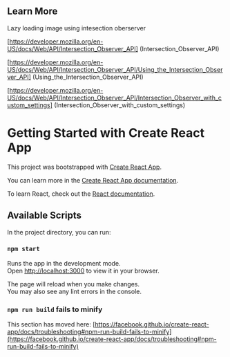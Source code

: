 ## Learn More

Lazy loading image using intesection oberserver

[https://developer.mozilla.org/en-US/docs/Web/API/Intersection_Observer_API] (Intersection_Observer_API)

[https://developer.mozilla.org/en-US/docs/Web/API/Intersection_Observer_API/Using_the_Intersection_Observer_API] (Using_the_Intersection_Observer_API)

[https://developer.mozilla.org/en-US/docs/Web/API/Intersection_Observer_API/Intersection_Observer_with_custom_settings] (Intersection_Observer_with_custom_settings)

# Getting Started with Create React App

This project was bootstrapped with [Create React App](https://github.com/facebook/create-react-app).

You can learn more in the [Create React App documentation](https://facebook.github.io/create-react-app/docs/getting-started).

To learn React, check out the [React documentation](https://reactjs.org/).

## Available Scripts

In the project directory, you can run:

### `npm start`

Runs the app in the development mode.\
Open [http://localhost:3000](http://localhost:3000) to view it in your browser.

The page will reload when you make changes.\
You may also see any lint errors in the console.

### `npm run build` fails to minify

This section has moved here: [https://facebook.github.io/create-react-app/docs/troubleshooting#npm-run-build-fails-to-minify](https://facebook.github.io/create-react-app/docs/troubleshooting#npm-run-build-fails-to-minify)
